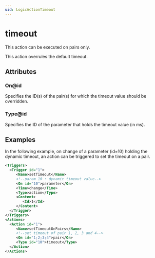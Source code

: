 ```yaml
---
uid: LogicActionTimeout
---
```


# timeout

This action can be executed on pairs only.

This action overrules the default timeout.

## Attributes

### On@id

Specifies the ID(s) of the pair(s) for which the timeout value should be overridden.

### Type@id

Specifies the ID of the parameter that holds the timeout value (in ms).

## Examples

In the following example, on change of a parameter (id=10) holding the dynamic timeout, an action can be triggered to set the timeout on a pair.

```xml
<Triggers>
  <Trigger id="1">
     <Name>setTimeout</Name>
     <!--param 10 : dynamic timeout value-->
     <On id="10">parameter</On>
     <Time>change</Time>
     <Type>action</Type>
     <Content>
        <Id>1</Id>
     </Content>
  </Trigger>
</Triggers>
<Actions>
  <Action id="1">
     <Name>setTimeoutOnPairs</Name>
     <!--set timeout of pair 1, 2, 3 and 4-->
     <On id="1;2;3;4">pair</On>
     <Type id="10">timeout</Type>
  </Action>
</Actions>
```

